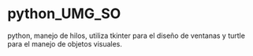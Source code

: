 # python_UMG_SO
python, manejo de hilos, utiliza tkinter para el diseño de ventanas y turtle para el manejo de objetos visuales.
